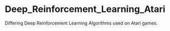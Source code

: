 # Deep_Reinforcement_Learning_Atari
Differing Deep Reinforcement Learning Algorithms used on Atari games.
